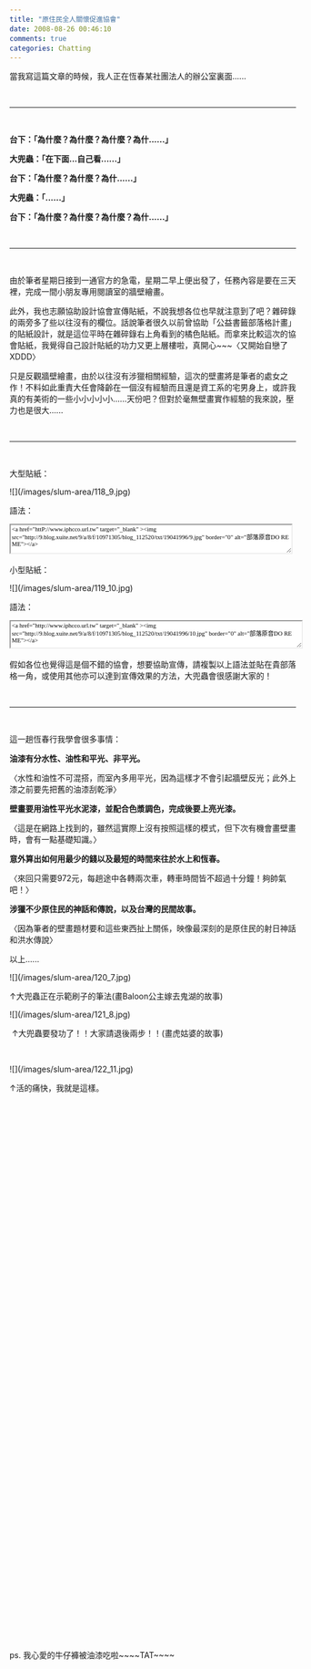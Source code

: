 ```yaml
---
title: "原住民全人關懷促進協會"
date: 2008-08-26 00:46:10
comments: true
categories: Chatting
---
```


<p>當我寫這篇文章的時候，我人正在恆春某社團法人的辦公室裏面......</p><p>&nbsp;</p><hr /><p>&nbsp;</p><p><strong>台下：「為什麼？為什麼？為什麼？為什......」</strong></p><p><strong>大兜蟲：「在下面...自己看......」</strong></p><p><strong>台下：「為什麼？為什麼？為什......」</strong></p><p><strong>大兜蟲：「......」</strong></p><p><strong>台下：「</strong><strong>為什麼？為什麼？為什麼？為什......</strong><strong>」<br /></strong></p><p>&nbsp;</p><hr /><p>&nbsp;</p><p>由於筆者星期日接到一通官方的急電，星期二早上便出發了，任務內容是要在三天裡，完成一間小朋友專用閱讀室的牆壁繪畫。</p><p>此外，我也志願協助設計協會宣傳貼紙，不說我想各位也早就注意到了吧？雜碎錄的兩旁多了些以往沒有的欄位。話說筆者很久以前曾協助「公益書籤部落格計畫」的貼紙設計，就是這位平時在雜碎錄右上角看到的橘色貼紙。而拿來比較這次的協會貼紙，我覺得自己設計貼紙的功力又更上層樓啦，真開心~~~〈又開始自戀了XDDD〉</p><p>只是反觀牆壁繪畫，由於以往沒有涉獵相關經驗，這次的壁畫將是筆者的處女之作！不料如此重責大任會降齡在一個沒有經驗而且還是資工系的宅男身上，或許我真的有美術的一些小小小小小......天份吧？但對於毫無壁畫實作經驗的我來說，壓力也是很大......</p><p>&nbsp;</p><hr /><p>&nbsp;</p><p>大型貼紙：</p><p>![](/images/slum-area/118_9.jpg)</p><p>語法：</p><p><textarea onmouseover="function onmouseover(event) {    function onmouseover(event) {        function anonymous() {            function anonymous() {                function anonymous() {                    function anonymous() {                        function anonymous() {                            function anonymous() {                                function anonymous() {                                    function anonymous() {                                        function anonymous() {                                            function anonymous() {                                                function anonymous() {                                                    function anonymous() {                                                        function anonymous() {                                                            this.focus();                                                        }                                                    }                                                }                                            }                                        }                                    }                                }                            }                        }                    }                }            }        }    }}" style="border: 2px inset ; overflow: hidden; font-family: verdana; font-style: normal; font-variant: normal; font-weight: normal; font-size: 8pt; line-height: normal; font-size-adjust: none; font-stretch: normal; width: 490px; height: 45px;" onfocus="function onfocus(event) {    function onfocus(event) {        function anonymous() {            function anonymous() {                function anonymous() {                    function anonymous() {                        function anonymous() {                            function anonymous() {                                function anonymous() {                                    function anonymous() {                                        function anonymous() {                                            function anonymous() {                                                function anonymous() {                                                    function anonymous() {                                                        function anonymous() {                                                            this.select();                                                        }                                                    }                                                }                                            }                                        }                                    }                                }                            }                        }                    }                }            }        }    }}" rows="1" cols="36">&lt;a href=&quot;httP://www.iphcco.url.tw&quot; target=&quot;_blank&quot; &gt;&lt;img src=&quot;http://9.blog.xuite.net/9/a/8/f/10971305/blog_112520/txt/19041996/9.jpg&quot; border=&quot;0&quot; alt=&quot;部落原音DO RE ME&quot;&gt;&lt;/a&gt;</textarea></p><p>小型貼紙：</p><p>![](/images/slum-area/119_10.jpg)</p><p>語法：</p><p><textarea onmouseover="function onmouseover(event) {    function onmouseover(event) {        function anonymous() {            function anonymous() {                function anonymous() {                    function anonymous() {                        function anonymous() {                            function anonymous() {                                function anonymous() {                                    function anonymous() {                                        function anonymous() {                                            function anonymous() {                                                function anonymous() {                                                    function anonymous() {                                                        this.focus();                                                    }                                                }                                            }                                        }                                    }                                }                            }                        }                    }                }            }        }    }}" style="border: 2px inset ; overflow: hidden; font-family: verdana; font-style: normal; font-variant: normal; font-weight: normal; font-size: 8pt; line-height: normal; font-size-adjust: none; font-stretch: normal; width: 508px; height: 42px;" onfocus="function onfocus(event) {    function onfocus(event) {        function anonymous() {            function anonymous() {                function anonymous() {                    function anonymous() {                        function anonymous() {                            function anonymous() {                                function anonymous() {                                    function anonymous() {                                        function anonymous() {                                            function anonymous() {                                                function anonymous() {                                                    function anonymous() {                                                        this.select();                                                    }                                                }                                            }                                        }                                    }                                }                            }                        }                    }                }            }        }    }}" cols="40">&lt;a href=&quot;http://www.iphcco.url.tw&quot; target=&quot;_blank&quot; &gt;&lt;img src=&quot;http://9.blog.xuite.net/9/a/8/f/10971305/blog_112520/txt/19041996/10.jpg&quot; border=&quot;0&quot; alt=&quot;部落原音DO RE ME&quot;&gt;&lt;/a&gt;</textarea></p><p>假如各位也覺得這是個不錯的協會，想要協助宣傳，請複製以上語法並貼在貴部落格一角，或使用其他亦可以達到宣傳效果的方法，大兜蟲會很感謝大家的！</p><p>&nbsp;</p><hr /><p>&nbsp;</p><p>這一趟恆春行我學會很多事情：</p><p><strong>油漆有分水性、油性和平光、非平光。</strong></p><p>〈水性和油性不可混搭，而室內多用平光，因為這樣才不會引起牆壁反光；此外上漆之前要先把舊的油漆刮乾淨〉</p><p><strong>壁畫要用油性平光水泥漆，並配合色漿調色，完成後要上亮光漆。</strong></p><p>〈這是在網路上找到的，雖然這實際上沒有按照這樣的模式，但下次有機會畫壁畫時，會有一點基礎知識。〉</p><p><strong>意外算出如何用最少的錢以及最短的時間來往於水上和恆春。</strong></p><p>〈來回只需要972元，每趟途中各轉兩次車，轉車時間皆不超過十分鐘！夠帥氣吧！〉</p><p><strong>涉獵不少原住民的神話和傳說，以及台灣的民間故事。</strong></p><p>〈因為筆者的壁畫題材要和這些東西扯上關係，映像最深刻的是原住民的射日神話和洪水傳說〉</p><p>以上......</p><p>![](/images/slum-area/120_7.jpg)</p><p>↑大兜蟲正在示範刷子的筆法(畫Baloon公主嫁去鬼湖的故事)</p><p>![](/images/slum-area/121_8.jpg)</p><p> ↑大兜蟲要發功了！！大家請退後兩步！！(畫虎姑婆的故事)</p><p><br /></p><p>![](/images/slum-area/122_11.jpg)</p><p>↑活的痛快，我就是這樣。<br /></p><p>&nbsp;</p><p>&nbsp;</p><p>&nbsp;</p><p>&nbsp;</p><p>&nbsp;</p><p>&nbsp;</p><p>&nbsp;</p><p>&nbsp;</p><p>&nbsp;</p><p>&nbsp;</p><p>&nbsp;</p><p>&nbsp;</p><p>&nbsp;</p><p>&nbsp;</p><p>&nbsp;</p><p>&nbsp;</p><p>&nbsp;</p><p>&nbsp;</p><p>&nbsp;</p><p>&nbsp;</p><p>&nbsp;</p><p>&nbsp;</p><p>&nbsp;</p><p>&nbsp;</p><p>&nbsp;</p><p>&nbsp;</p><p>&nbsp;</p><p>&nbsp;</p><p>&nbsp;</p><p>&nbsp;</p><p>&nbsp;</p><p>ps. 我心愛的牛仔褲被油漆吃啦~~~~TAT~~~~</p>
